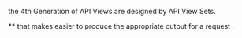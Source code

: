 the 4th Generation of API Views are designed by API View Sets.

** that makes easier to produce the appropriate output for a request . 